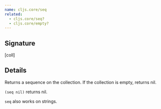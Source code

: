 ```yaml
---
name: cljs.core/seq
related:
  - cljs.core/seq?
  - cljs.core/empty?
---
```


## Signature
[coll]


## Details

Returns a sequence on the collection. If the collection is empty, returns nil.

`(seq nil)` returns nil.

`seq` also works on strings.
